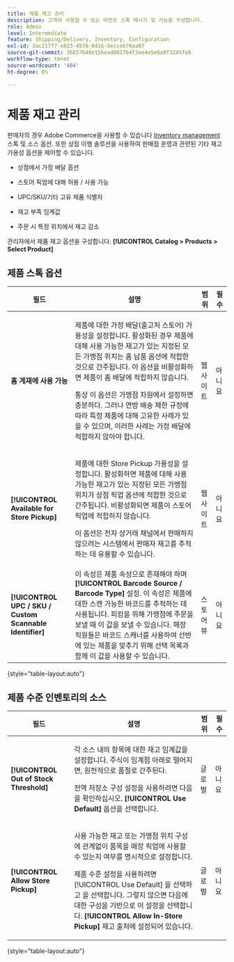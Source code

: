 ```yaml
---
title: 제품 재고 관리
description: 고객이 사용할 수 있는 머천트 스톡 메시지 및 기능을 구성합니다.
role: Admin
level: Intermediate
feature: Shipping/Delivery, Inventory, Configuration
exl-id: 3ac217f7-e823-4578-8416-5ecceb76aa87
source-git-commit: 36b57648e156ead801764f3ee4e5e6a0f3245fe6
workflow-type: tm+mt
source-wordcount: '404'
ht-degree: 0%

---
```


# 제품 재고 관리

판매자의 경우 Adobe Commerce을 사용할 수 있습니다 [Inventory management](https://docs.magento.com/user-guide/catalog/inventory-management.html) 스톡 및 소스 옵션. 또한 상점 이행 솔루션을 사용하여 판매점 운영과 관련된 기타 재고 가용성 옵션을 제어할 수 있습니다.

- 상점에서 가정 배달 옵션

- 스토어 픽업에 대해 허용 / 사용 가능

- UPC/SKU/기타 고유 제품 식별자

- 재고 부족 임계값

- 주문 시 특정 위치에서 재고 감소

관리자에서 제품 재고 옵션을 구성합니다. **[!UICONTROL Catalog > Products > Select Product]**

## **제품 스톡 옵션**

| **필드** | **설명** | **범위** | **필수** |
|----------------------------------------------------------|-----------------------------------------------------------------------------------------------------------------------------------------------------------------------------------------------------------------------------------------------------------------------------------------------------------------------------------------------------------------------------------------------------------------------------------------------------------------------------------------------------------------------------------------------------------|------------|--------------|
| **홈 게재에 사용 가능** | <p>제품에 대한 가정 배달(출고처 스토어) 가용성을 설정합니다. 활성화된 경우 제품에 대해 사용 가능한 재고가 있는 지정된 모든 가맹점 위치는 홈 납품 옵션에 적합한 것으로 간주됩니다. 이 옵션을 비활성화하면 제품이 홈 배달에 적합하지 않습니다.</p>통상 이 옵션은 가맹점 차원에서 설정하면 충분하다. 그러나 연방 배송 제한 규정에 따라 특정 제품에 대해 고유한 사례가 있을 수 있으며, 이러한 사례는 가정 배달에 적합하지 않아야 합니다.</p> | 웹 사이트 | 아니요 |
| **[!UICONTROL Available for Store Pickup]** | <p>제품에 대한 Store Pickup 가용성을 설정합니다. 활성화하면 제품에 대해 사용 가능한 재고가 있는 지정된 모든 가맹점 위치가 상점 픽업 옵션에 적합한 것으로 간주됩니다. 비활성화되면 제품이 스토어 픽업에 적합하지 않습니다.</p><p>이 옵션은 전자 상거래 채널에서 판매하지 않으려는 시스템에서 판매자 재고를 추적하는 데 유용할 수 있습니다.</p> | 웹 사이트 | 아니요 |
| **[!UICONTROL UPC / SKU / Custom Scannable Identifier]** | 이 속성은 제품 속성으로 존재해야 하며 **[!UICONTROL Barcode Source / Barcode Type]** 설정. 이 속성은 제품에 대한 스캔 가능한 바코드를 추적하는 데 사용됩니다. 피킹을 위해 가맹점에 주문을 보낼 때 이 값을 보낼 수 있습니다. 매장 직원들은 바코드 스캐너를 사용하여 선반에 있는 제품을 맞추기 위해 선택 목록과 함께 이 값을 사용할 수 있습니다. | 스토어 뷰 | 아니요 |

{style="table-layout:auto"}

## 제품 수준 인벤토리의 소스

| **필드** | **설명** | **범위** | **필수** |
|-----------------------------------------|---------------------------------------------------------------------------------------------------------------------------------------------------------------------------------------------------------------------------------------------------------------------------------------------------------------------------------------------------------------------------------------------------------|-----------|--------------|
| **[!UICONTROL Out of Stock Threshold]** | <p>각 소스 내의 항목에 대한 재고 임계값을 설정합니다. 주식이 임계점 아래로 떨어지면, 원천적으로 품절로 간주된다.</p><p>전역 저장소 구성 설정을 사용하려면 다음을 확인하십시오. **[!UICONTROL Use Default]** 옵션을 선택합니다.</p> | 글로벌 | 아니요 |
| **[!UICONTROL Allow Store Pickup]** | <p>사용 가능한 재고 또는 가맹점 위치 구성에 관계없이 품목을 매장 픽업에 사용할 수 있는지 여부를 명시적으로 설정합니다.</p><p>제품 수준 설정을 사용하려면 [!UICONTROL Use Default] 을 선택하고 을 선택합니다. 그렇지 않으면 다음에 대한 구성을 기반으로 이 설정을 선택합니다. **[!UICONTROL Allow In-Store Pickup]** 재고 출처에 설정되어 있습니다.</p> | 글로벌 | 아니요 |

{style="table-layout:auto"}

